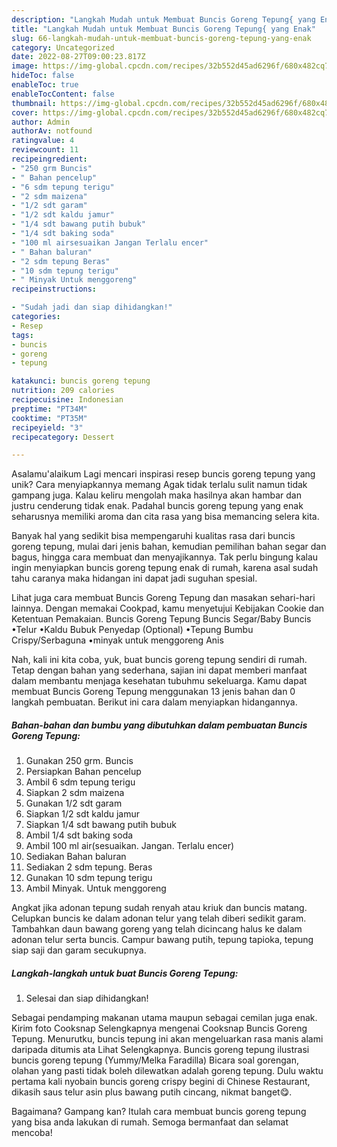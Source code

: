 ```yaml
---
description: "Langkah Mudah untuk Membuat Buncis Goreng Tepung{ yang Enak"
title: "Langkah Mudah untuk Membuat Buncis Goreng Tepung{ yang Enak"
slug: 66-langkah-mudah-untuk-membuat-buncis-goreng-tepung-yang-enak
category: Uncategorized
date: 2022-08-27T09:00:23.817Z
image: https://img-global.cpcdn.com/recipes/32b552d45ad6296f/680x482cq70/buncis-goreng-tepung-foto-resep-utama.jpg
hideToc: false
enableToc: true
enableTocContent: false
thumbnail: https://img-global.cpcdn.com/recipes/32b552d45ad6296f/680x482cq70/buncis-goreng-tepung-foto-resep-utama.jpg
cover: https://img-global.cpcdn.com/recipes/32b552d45ad6296f/680x482cq70/buncis-goreng-tepung-foto-resep-utama.jpg
author: Admin
authorAv: notfound
ratingvalue: 4
reviewcount: 11
recipeingredient:
- "250 grm Buncis"
- " Bahan pencelup"
- "6 sdm tepung terigu"
- "2 sdm maizena"
- "1/2 sdt garam"
- "1/2 sdt kaldu jamur"
- "1/4 sdt bawang putih bubuk"
- "1/4 sdt baking soda"
- "100 ml airsesuaikan Jangan Terlalu encer"
- " Bahan baluran"
- "2 sdm tepung Beras"
- "10 sdm tepung terigu"
- " Minyak Untuk menggoreng"
recipeinstructions:

- "Sudah jadi dan siap dihidangkan!"
categories:
- Resep
tags:
- buncis
- goreng
- tepung

katakunci: buncis goreng tepung 
nutrition: 209 calories
recipecuisine: Indonesian
preptime: "PT34M"
cooktime: "PT35M"
recipeyield: "3"
recipecategory: Dessert

---
```



Asalamu'alaikum Lagi mencari inspirasi resep buncis goreng tepung yang unik? Cara menyiapkannya memang Agak tidak terlalu sulit namun tidak gampang juga. Kalau keliru mengolah maka hasilnya akan hambar dan justru cenderung tidak enak. Padahal buncis goreng tepung yang enak seharusnya memiliki aroma dan cita rasa yang bisa memancing selera kita.


Banyak hal yang sedikit bisa mempengaruhi kualitas rasa dari buncis goreng tepung, mulai dari jenis bahan, kemudian pemilihan bahan segar dan bagus, hingga cara membuat dan menyajikannya. Tak perlu bingung kalau ingin menyiapkan buncis goreng tepung enak di rumah, karena asal sudah tahu caranya maka hidangan ini dapat jadi suguhan spesial.

Lihat juga cara membuat Buncis Goreng Tepung dan masakan sehari-hari lainnya. Dengan memakai Cookpad, kamu menyetujui Kebijakan Cookie dan Ketentuan Pemakaian. Buncis Goreng Tepung Buncis Segar/Baby Buncis •Telur •Kaldu Bubuk Penyedap (Optional) •Tepung Bumbu Crispy/Serbaguna •minyak untuk menggoreng Anis


Nah, kali ini kita coba, yuk, buat buncis goreng tepung sendiri di rumah. Tetap dengan bahan yang sederhana, sajian ini dapat memberi manfaat dalam membantu menjaga kesehatan tubuhmu sekeluarga. Kamu dapat membuat Buncis Goreng Tepung menggunakan 13 jenis bahan dan 0 langkah pembuatan. Berikut ini cara dalam menyiapkan hidangannya.

<!--inarticleads1-->

##### Bahan-bahan dan bumbu yang dibutuhkan dalam pembuatan Buncis Goreng Tepung:

1. Gunakan 250 grm. Buncis
1. Persiapkan  Bahan pencelup
1. Ambil 6 sdm tepung terigu
1. Siapkan 2 sdm maizena
1. Gunakan 1/2 sdt garam
1. Siapkan 1/2 sdt kaldu jamur
1. Siapkan 1/4 sdt bawang putih bubuk
1. Ambil 1/4 sdt baking soda
1. Ambil 100 ml air(sesuaikan. Jangan. Terlalu encer)
1. Sediakan  Bahan baluran
1. Sediakan 2 sdm tepung. Beras
1. Gunakan 10 sdm tepung terigu
1. Ambil  Minyak. Untuk menggoreng


Angkat jika adonan tepung sudah renyah atau kriuk dan buncis matang. Celupkan buncis ke dalam adonan telur yang telah diberi sedikit garam. Tambahkan daun bawang goreng yang telah dicincang halus ke dalam adonan telur serta buncis. Campur bawang putih, tepung tapioka, tepung siap saji dan garam secukupnya. 

<!--inarticleads2-->

##### Langkah-langkah untuk buat Buncis Goreng Tepung:


1. Selesai dan siap dihidangkan!

Sebagai pendamping makanan utama maupun sebagai cemilan juga enak. Kirim foto Cooksnap Selengkapnya mengenai Cooksnap Buncis Goreng Tepung. Menurutku, buncis tepung ini akan mengeluarkan rasa manis alami daripada ditumis ata Lihat Selengkapnya. Buncis goreng tepung ilustrasi buncis goreng tepung (Yummy/Melka Faradilla) Bicara soal gorengan, olahan yang pasti tidak boleh dilewatkan adalah goreng tepung. Dulu waktu pertama kali nyobain buncis goreng crispy begini di Chinese Restaurant, dikasih saus telur asin plus bawang putih cincang, nikmat banget😋. 

Bagaimana? Gampang kan? Itulah cara membuat buncis goreng tepung yang bisa anda lakukan di rumah. Semoga bermanfaat dan selamat mencoba!
